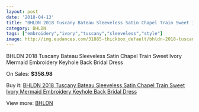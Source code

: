 ```yaml
---
layout: post
date: '2018-04-13'
title: "BHLDN 2018 Tuscany Bateau Sleeveless Satin Chapel Train Sweet Ivory Mermaid Embroidery Keyhole Back Bridal Dress"
category: BHLDN
tags: ["embroidery","ivory","tuscany","sleeveless","style"]
image: http://img.eudances.com/31885-thickbox_default/bhldn-2018-tuscany-bateau-sleeveless-satin-chapel-train-sweet-ivory-mermaid-embroidery-keyhole-back-bridal-dress.jpg
---
```

BHLDN 2018 Tuscany Bateau Sleeveless Satin Chapel Train Sweet Ivory Mermaid Embroidery Keyhole Back Bridal Dress

On Sales: **$358.98**
<a href="https://www.eudances.com/en/bhldn/9953-bhldn-2018-tuscany-bateau-sleeveless-satin-chapel-train-sweet-ivory-mermaid-embroidery-keyhole-back-bridal-dress.html"><amp-img layout="responsive" width="600" height="600" src="//img.eudances.com/31885-thickbox_default/bhldn-2018-tuscany-bateau-sleeveless-satin-chapel-train-sweet-ivory-mermaid-embroidery-keyhole-back-bridal-dress.jpg" alt="BHLDN 2018 Tuscany Bateau Sleeveless Satin Chapel Train Sweet Ivory Mermaid Embroidery Keyhole Back Bridal Dress 0" /></a>
<a href="https://www.eudances.com/en/bhldn/9953-bhldn-2018-tuscany-bateau-sleeveless-satin-chapel-train-sweet-ivory-mermaid-embroidery-keyhole-back-bridal-dress.html"><amp-img layout="responsive" width="600" height="600" src="//img.eudances.com/31891-thickbox_default/bhldn-2018-tuscany-bateau-sleeveless-satin-chapel-train-sweet-ivory-mermaid-embroidery-keyhole-back-bridal-dress.jpg" alt="BHLDN 2018 Tuscany Bateau Sleeveless Satin Chapel Train Sweet Ivory Mermaid Embroidery Keyhole Back Bridal Dress 1" /></a>
<a href="https://www.eudances.com/en/bhldn/9953-bhldn-2018-tuscany-bateau-sleeveless-satin-chapel-train-sweet-ivory-mermaid-embroidery-keyhole-back-bridal-dress.html"><amp-img layout="responsive" width="600" height="600" src="//img.eudances.com/31890-thickbox_default/bhldn-2018-tuscany-bateau-sleeveless-satin-chapel-train-sweet-ivory-mermaid-embroidery-keyhole-back-bridal-dress.jpg" alt="BHLDN 2018 Tuscany Bateau Sleeveless Satin Chapel Train Sweet Ivory Mermaid Embroidery Keyhole Back Bridal Dress 2" /></a>
<a href="https://www.eudances.com/en/bhldn/9953-bhldn-2018-tuscany-bateau-sleeveless-satin-chapel-train-sweet-ivory-mermaid-embroidery-keyhole-back-bridal-dress.html"><amp-img layout="responsive" width="600" height="600" src="//img.eudances.com/31889-thickbox_default/bhldn-2018-tuscany-bateau-sleeveless-satin-chapel-train-sweet-ivory-mermaid-embroidery-keyhole-back-bridal-dress.jpg" alt="BHLDN 2018 Tuscany Bateau Sleeveless Satin Chapel Train Sweet Ivory Mermaid Embroidery Keyhole Back Bridal Dress 3" /></a>
<a href="https://www.eudances.com/en/bhldn/9953-bhldn-2018-tuscany-bateau-sleeveless-satin-chapel-train-sweet-ivory-mermaid-embroidery-keyhole-back-bridal-dress.html"><amp-img layout="responsive" width="600" height="600" src="//img.eudances.com/31888-thickbox_default/bhldn-2018-tuscany-bateau-sleeveless-satin-chapel-train-sweet-ivory-mermaid-embroidery-keyhole-back-bridal-dress.jpg" alt="BHLDN 2018 Tuscany Bateau Sleeveless Satin Chapel Train Sweet Ivory Mermaid Embroidery Keyhole Back Bridal Dress 4" /></a>
<a href="https://www.eudances.com/en/bhldn/9953-bhldn-2018-tuscany-bateau-sleeveless-satin-chapel-train-sweet-ivory-mermaid-embroidery-keyhole-back-bridal-dress.html"><amp-img layout="responsive" width="600" height="600" src="//img.eudances.com/31887-thickbox_default/bhldn-2018-tuscany-bateau-sleeveless-satin-chapel-train-sweet-ivory-mermaid-embroidery-keyhole-back-bridal-dress.jpg" alt="BHLDN 2018 Tuscany Bateau Sleeveless Satin Chapel Train Sweet Ivory Mermaid Embroidery Keyhole Back Bridal Dress 5" /></a>
<a href="https://www.eudances.com/en/bhldn/9953-bhldn-2018-tuscany-bateau-sleeveless-satin-chapel-train-sweet-ivory-mermaid-embroidery-keyhole-back-bridal-dress.html"><amp-img layout="responsive" width="600" height="600" src="//img.eudances.com/31886-thickbox_default/bhldn-2018-tuscany-bateau-sleeveless-satin-chapel-train-sweet-ivory-mermaid-embroidery-keyhole-back-bridal-dress.jpg" alt="BHLDN 2018 Tuscany Bateau Sleeveless Satin Chapel Train Sweet Ivory Mermaid Embroidery Keyhole Back Bridal Dress 6" /></a>

Buy it: [BHLDN 2018 Tuscany Bateau Sleeveless Satin Chapel Train Sweet Ivory Mermaid Embroidery Keyhole Back Bridal Dress](https://www.eudances.com/en/bhldn/9953-bhldn-2018-tuscany-bateau-sleeveless-satin-chapel-train-sweet-ivory-mermaid-embroidery-keyhole-back-bridal-dress.html "BHLDN 2018 Tuscany Bateau Sleeveless Satin Chapel Train Sweet Ivory Mermaid Embroidery Keyhole Back Bridal Dress")

View more: [BHLDN](https://www.eudances.com/en/124-bhldn "BHLDN")